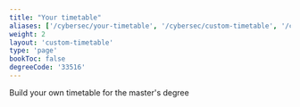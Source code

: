 ```yaml
---
title: "Your timetable"
aliases: ['/cybersec/your-timetable', '/cybersec/custom-timetable', '/cybersec/courses/your-timetable', '/cybersec/courses/custom-timetable', '/29389/courses/timetables/timetable']
weight: 2
layout: 'custom-timetable'
type: 'page'
bookToc: false
degreeCode: '33516'
---
```


Build your own timetable for the master's degree
